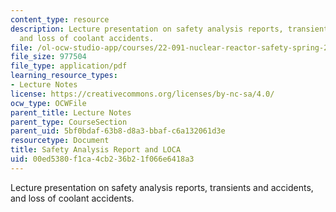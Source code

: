 ```yaml
---
content_type: resource
description: Lecture presentation on safety analysis reports, transients and accidents,
  and loss of coolant accidents.
file: /ol-ocw-studio-app/courses/22-091-nuclear-reactor-safety-spring-2008/00ed5380f1ca4cb236b21f066e6418a3_MIT22_091S08_lec10.pdf
file_size: 977504
file_type: application/pdf
learning_resource_types:
- Lecture Notes
license: https://creativecommons.org/licenses/by-nc-sa/4.0/
ocw_type: OCWFile
parent_title: Lecture Notes
parent_type: CourseSection
parent_uid: 5bf0bdaf-63b8-d8a3-bbaf-c6a132061d3e
resourcetype: Document
title: Safety Analysis Report and LOCA
uid: 00ed5380-f1ca-4cb2-36b2-1f066e6418a3
---
```

Lecture presentation on safety analysis reports, transients and accidents, and loss of coolant accidents.
